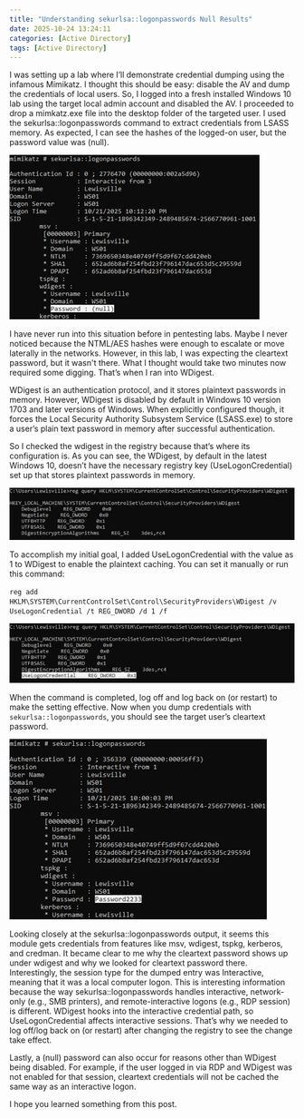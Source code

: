 ```yaml
---
title: "Understanding sekurlsa::logonpasswords Null Results"
date: 2025-10-24 13:24:11
categories: [Active Directory]
tags: [Active Directory]
---
```


I was setting up a lab where I’ll demonstrate credential dumping using the infamous Mimikatz. I thought this should be easy: disable the AV and dump the credentials of local users. So, I logged into a fresh installed Windows 10 lab using the target local admin account and disabled the AV. I proceeded to drop a mimkatz.exe file into the desktop folder of the targeted user. I used the sekurlsa::logonpasswords command to extract credentials from LSASS memory. As expected, I can see the hashes of the logged-on user, but the password value was (null).

![password null](/images/2025/10-24-password-null.png)

I have never run into this situation before in pentesting labs. Maybe I never noticed because the NTML/AES hashes were enough to escalate or move laterally in the networks. However, in this lab, I was expecting the cleartext password, but it wasn't there. What I thought would take two minutes now required some digging. That’s when I ran into WDigest.
 
WDigest is an authentication protocol, and it stores plaintext passwords in memory. However, WDigest is disabled by default in Windows 10 version 1703 and later versions of Windows. When explicitly configured though, it forces the Local Security Authority Subsystem Service (LSASS.exe) to store a user’s plain text password in memory after successful authentication.

So I checked the wdigest in the registry because that’s where its configuration is. As you can see, the WDigest, by default in the latest Windows 10, doesn’t have the necessary registry key (UseLogonCredential) set up that stores plaintext passwords in memory.

![wdigest](/images/2025/10-24-wdigest.png)


To accomplish my initial goal, I added UseLogonCredential with the value as 1 to WDigest to enable the plaintext caching. You can set it manually or run this command:

`reg add HKLM\SYSTEM\CurrentControlSet\Control\SecurityProviders\WDigest /v UseLogonCredential /t REG_DWORD /d 1 /f`

![uselogoncreds](/images/2025/10-24-uselogoncredentials.png)

When the command is completed, log off and log back on (or restart) to make the setting effective. Now when you dump credentials with `sekurlsa::logonpasswords`, you should see the target user’s cleartext password.

![plaintext password](/images/2025/10-24-plaintext.png)

Looking closely at the sekurlsa::logonpasswords output, it seems this module gets credentials from features like msv, wdigest, tspkg, kerberos, and credman. It became clear to me why the cleartext password shows up under wdigest and why we looked for cleartext password there.
Interestingly, the session type for the dumped entry was Interactive, meaning that it was a local computer logon. This is interesting information because the way sekurlsa::logonpasswords handles interactive, network-only (e.g., SMB printers), and remote-interactive logons (e.g., RDP session) is different. WDigest hooks into the interactive credential path, so UseLogonCredential affects interactive sessions. That’s why we needed to log off/log back on (or restart) after changing the registry to see the change take effect.

Lastly, a (null) password can also occur for reasons other than WDigest being disabled. For example, if the user logged in via RDP and WDigest was not enabled for that session, cleartext credentials will not be cached the same way as an interactive logon.

I hope you learned something from this post.
